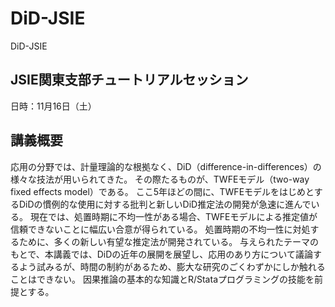 # DiD-JSIE
DiD-JSIE

## JSIE関東支部チュートリアルセッション

日時：11月16日（土）

## 講義概要

応用の分野では、計量理論的な根拠なく、DiD（difference-in-differences）の様々な技法が用いられてきた。
その際たるものが、TWFEモデル（two-way fixed effects model）である。
ここ5年ほどの間に、TWFEモデルをはじめとするDiDの慣例的な使用に対する批判と新しいDiD推定法の開発が急速に進んでいる。
現在では、処置時期に不均一性がある場合、TWFEモデルによる推定値が信頼できないことに幅広い合意が得られている。
処置時期の不均一性に対処するために、多くの新しい有望な推定法が開発されている。
与えられたテーマのもとで、本講義では、DiDの近年の展開を展望し、応用のあり方について議論するよう試みるが、時間の制約があるため、膨大な研究のごくわずかにしか触れることはできない。
因果推論の基本的な知識とR/Stataプログラミングの技能を前提とする。
